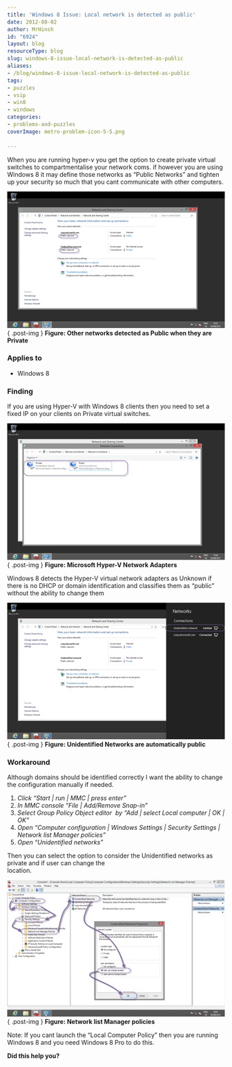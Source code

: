 ```yaml
---
title: 'Windows 8 Issue: Local network is detected as public'
date: 2012-08-02
author: MrHinsh
id: "6924"
layout: blog
resourceType: blog
slug: windows-8-issue-local-network-is-detected-as-public
aliases:
- /blog/windows-8-issue-local-network-is-detected-as-public
tags:
- puzzles
- vsip
- win8
- windows
categories:
- problems-and-puzzles
coverImage: metro-problem-icon-5-5.png

---
```



When you are running hyper-v you get the option to create private virtual switches to compartmentalise your network coms. if however you are using Windows 8 it may define those networks as “Public Networks” and tighten up your security so much that you cant communicate with other computers.

[![image](images/image_thumb2-1-1.png "image")](http://blog.hinshelwood.com/files/2012/08/image3.png)  
{ .post-img }
**Figure: Other networks detected as Public when they are Private**

### Applies to

- Windows 8

### Finding

If you are using Hyper-V with Windows 8 clients then you need to set a fixed IP on your clients on Private virtual switches.

[![image](images/image_thumb3-2-2.png "image")](http://blog.hinshelwood.com/files/2012/08/image4.png)  
{ .post-img }
**Figure: Microsoft Hyper-V Network Adapters**

Windows 8 detects the Hyper-V virtual network adapters as Unknown if there is no DHCP or domain identification and classifies them as “public” without the ability to change them

[![image](images/image_thumb4-3-3.png "image")](http://blog.hinshelwood.com/files/2012/08/image5.png)  
{ .post-img }
**Figure: Unidentified Networks are automatically public**

### Workaround

Although domains should be identified correctly I want the ability to change the configuration manually if needed.

1. _Click “Start | run | MMC | press enter”_
2. _In MMC console “File | Add/Remove Snap-in”_
3. _Select Group Policy Object editor  by “Add | select Local computer | OK | OK”_
4. _Open “Computer configuration | Windows Settings | Security Settings | Network list Manager policies”_
5. _Open “Unidentified networks”_

Then you can select the option to consider the Unidentified networks as private and if user can change the  
location.

[![image](images/image_thumb5-4-4.png "image")](http://blog.hinshelwood.com/files/2012/08/image6.png)  
{ .post-img }
**Figure: Network list Manager policies**

Note: If you cant launch the “Local Computer Policy” then you are running Windows 8 and you need Windows 8 Pro to do this.

**Did this help you?**


